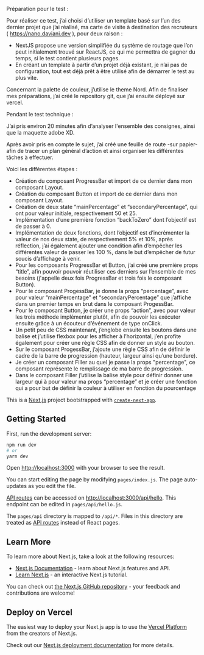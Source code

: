 Préparation pour le test : 

Pour réaliser ce test, j’ai choisi d’utiliser un template basé sur l’un des dernier projet que j’ai réalisé, ma carte de visite à destination des recruteurs ( https://nano.daviani.dev ), pour deux raison : 
- NextJS propose une version simplifiée du système de routage que l’on peut initialement trouvé sur ReactJS, ce qui me permettra de gagner du temps, si le test contient plusieurs pages.
- En créant un template à partir d’un projet déjà existant, je n’ai pas de configuration, tout est déjà prêt à être utilisé afin de démarrer le test au plus vite.


Concernant la palette de couleur, j’utilise le theme Nord.
Afin de finaliser mes préparations, j’ai créé le repository git, que j’ai ensuite déployé sur vercel.

Pendant le test technique : 

J’ai pris environ 20 minutes afin d’analyser l'ensemble des consignes, ainsi que la maquette adobe XD.

Après avoir pris en compte le sujet, j’ai créé une feuille de route -sur papier- afin de tracer un plan général d’action et ainsi organiser les différentes tâches à effectuer.

Voici les différentes étapes :
- Création du composant ProgressBar et import de ce dernier dans mon composant Layout.
- Création du composant Button et import de ce dernier dans mon composant Layout.
- Création de deux state “mainPercentage” et “secondaryPercentage”, qui ont pour valeur initiale, respectivement 50 et 25.
- Implémentation d’une première fonction “backToZero” dont l’objectif est de passer à 0.
- Implémentation de deux fonctions, dont l’objectif est d’incrémenter la valeur de nos deux state, de respectivement 5% et 10%, après réflection, j’ai également ajouter une condition afin d’empêcher les différentes valeur de passer les 100 %, dans le but d’empêcher de futur soucis d’affichage à venir.
- Pour les composants  ProgressBar et Button, j’ai créé une première props “title”, afin pouvoir pouvoir réutiliser ces derniers sur l’ensemble de mes besoins (j'appelle deux fois ProgressBar et trois fois le composant Button).
- Pour le composant ProgessBar, je donne la props “percentage”, avec pour valeur “mainPercentage” et “secondaryPercentage” que j’affiche dans un premier temps en brut dans le composant ProgessBar.
- Pour le composant Button, je créer une props  “action”, avec pour valeur les trois méthode implémenter plutôt, afin de pouvoir les exécuter ensuite grâce à un écouteur d’événement de type onClick.
- Un petit peu de CSS maintenant, j’englobe ensuite les boutons dans une balise et j’utilise flexbox pour les afficher à l’horizontal, j’en profite également pour créer une règle CSS  afin de donner un style au bouton. 
- Sur le composant ProgessBar, j’ajoute une règle CSS afin de définir le cadre de la barre de progression (hauteur, largeur ainsi qu’une bordure).
- Je créer un composant Filler au quel je passe la props "percentage",  ce composant représente le remplissage de ma barre de progression.
- Dans le composant Filler j’utilise la balise style pour définir donner une largeur qui à pour valeur ma props “percentage” et je créer une fonction qui a pour but de définir la couleur à utiliser en fonction du pourcentage



This is a [Next.js](https://nextjs.org/) project bootstrapped with [`create-next-app`](https://github.com/vercel/next.js/tree/canary/packages/create-next-app).

## Getting Started

First, run the development server:

```bash
npm run dev
# or
yarn dev
```

Open [http://localhost:3000](http://localhost:3000) with your browser to see the result.

You can start editing the page by modifying `pages/index.js`. The page auto-updates as you edit the file.

[API routes](https://nextjs.org/docs/api-routes/introduction) can be accessed on [http://localhost:3000/api/hello](http://localhost:3000/api/hello). This endpoint can be edited in `pages/api/hello.js`.

The `pages/api` directory is mapped to `/api/*`. Files in this directory are treated as [API routes](https://nextjs.org/docs/api-routes/introduction) instead of React pages.

## Learn More

To learn more about Next.js, take a look at the following resources:

- [Next.js Documentation](https://nextjs.org/docs) - learn about Next.js features and API.
- [Learn Next.js](https://nextjs.org/learn) - an interactive Next.js tutorial.

You can check out [the Next.js GitHub repository](https://github.com/vercel/next.js/) - your feedback and contributions are welcome!

## Deploy on Vercel

The easiest way to deploy your Next.js app is to use the [Vercel Platform](https://vercel.com/new?utm_medium=default-template&filter=next.js&utm_source=create-next-app&utm_campaign=create-next-app-readme) from the creators of Next.js.

Check out our [Next.js deployment documentation](https://nextjs.org/docs/deployment) for more details.

